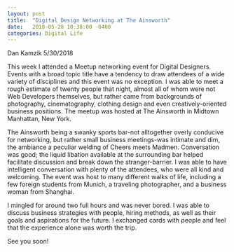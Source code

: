 ```yaml
---
layout: post
title:  "Digital Design Networking at The Ainsworth"
date:   2018-05-28 10:38:00 -0400
categories: Digital Life
---
```


Dan Kamzik
5/30/2018

This week I attended a Meetup networking event for Digital Designers. Events with a broad topic title have a tendency to draw attendees
of a wide variety of disciplines and this event was no exception. I was able to meet a rough estimate of twenty people that night,
almost all of whom were not Web Developers themselves, but rather came from backgrounds of photography, cinematography, clothing design
and even creatively-oriented business positions.
The meetup was hosted at The Ainsworth in Midtown Manhattan, New York.

The Ainsworth being a swanky sports bar-not alltogether overly conducive for networking, but rather small business meetings-was intimate and dim, the ambiance a peculiar welding of Cheers meets Madmen. Conversation was good; the liquid libation available at the surrounding bar helped facilitate discussion and break down the stranger-barrier.
I was able to have intelligent conversation with plenty of the attendees, who were all kind and welcoming. The event was host to many
different walks of life, including a few foreign students from Munich, a traveling photographer, and a business woman from Shanghai.

I mingled for around two full hours and was never bored. I was able to discuss business strategies with people, hiring methods,
as well as their goals and aspirations for the future. I exchanged cards with people and feel that the experience alone was worth the trip.

See you soon!
